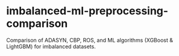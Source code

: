 # imbalanced-ml-preprocessing-comparison
Comparison of ADASYN, CBP, ROS, and ML algorithms (XGBoost &amp; LightGBM) for imbalanced datasets.
